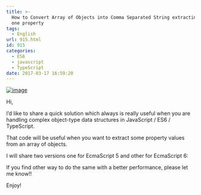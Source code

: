 ```yaml
---
title: >-
  How to Convert Array of Objects into Comma Separated String extracting only
  one property
tags:
  - English
url: 915.html
id: 915
categories:
  - ES6
  - javascript
  - TypeScript
date: 2017-03-17 16:59:20
---
```


[![image](https://blog.josequinto.com/wp-content/uploads/2017/03/image_thumb-3.png "image")](https://blog.josequinto.com/wp-content/uploads/2017/03/image-3.png)

Hi,

I’d like to share a quick solution which always is really useful when you are handling complex object-type data structures in JavaScript / ES6 / TypeScript. 

That code will be useful when you want to extract some property values from an array of objects.

I will share two versions one for EcmaScript 5 and other for EcmaScript 6:
<script src="https://gist.github.com/jquintozamora/4d0069b50b457b677d1077ca7e803936.js"></script> 

If you find other way to do the same with a better performance, please let me know!!

Enjoy!